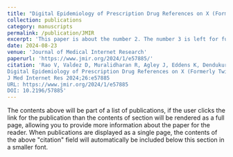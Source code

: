 ```yaml
---
title: "Digital Epidemiology of Prescription Drug References on X (Formerly Twitter): Neural Network Topic Modeling and Sentiment Analysis"
collection: publications
category: manuscripts
permalink: /publication/JMIR
excerpt: 'This paper is about the number 2. The number 3 is left for future work.'
date: 2024-08-23
venue: 'Journal of Medical Internet Research'
paperurl: 'https://www.jmir.org/2024/1/e57885/'
citation: 'Rao V, Valdez D, Muralidharan R, Agley J, Eddens K, Dendukuri A, Panth V, Parker M
Digital Epidemiology of Prescription Drug References on X (Formerly Twitter): Neural Network Topic Modeling and Sentiment Analysis
J Med Internet Res 2024;26:e57885
URL: https://www.jmir.org/2024/1/e57885
DOI: 10.2196/57885'
---
```


The contents above will be part of a list of publications, if the user clicks the link for the publication than the contents of section will be rendered as a full page, allowing you to provide more information about the paper for the reader. When publications are displayed as a single page, the contents of the above "citation" field will automatically be included below this section in a smaller font.